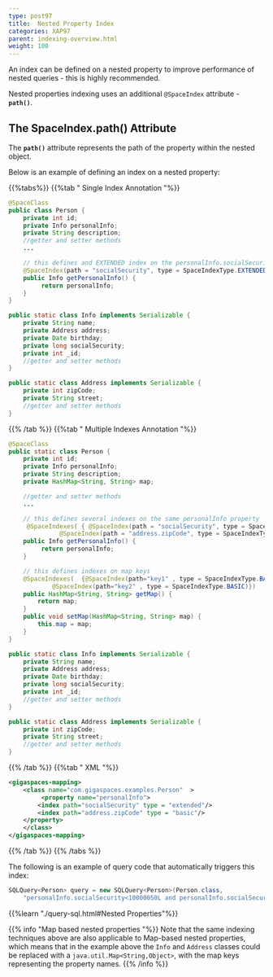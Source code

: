 ```yaml
---
type: post97
title:  Nested Property Index
categories: XAP97
parent: indexing-overview.html
weight: 100
---
```



An index can be defined on a nested property to improve performance of nested queries - this is highly recommended.

Nested properties indexing uses an additional `@SpaceIndex` attribute - **`path()`**.

## The SpaceIndex.path() Attribute

The **`path()`** attribute represents the path of the property within the nested object.

Below is an example of defining an index on a nested property:

{{%tabs%}}
{{%tab "  Single Index Annotation "%}}


```java
@SpaceClass
public class Person {
    private int id;
    private Info personalInfo;
    private String description;
    //getter and setter methods
    ...

    // this defines and EXTENDED index on the personalInfo.socialSecurity property
    @SpaceIndex(path = "socialSecurity", type = SpaceIndexType.EXTENDED)
    public Info getPersonalInfo() {
         return personalInfo;
    }
}

public static class Info implements Serializable {
	private String name;
	private Address address;
	private Date birthday;
	private long socialSecurity;
	private int _id;
	//getter and setter methods
}

public static class Address implements Serializable {
	private int zipCode;
	private String street;
	//getter and setter methods
}
```

{{% /tab %}}
{{%tab "  Multiple Indexes Annotation "%}}


```java
@SpaceClass
public static class Person {
	private int id;
	private Info personalInfo;
	private String description;
	private HashMap<String, String> map;

	//getter and setter methods
	...

	// this defines several indexes on the same personalInfo property
	 @SpaceIndexes( { @SpaceIndex(path = "socialSecurity", type = SpaceIndexType.EXTENDED),
			  @SpaceIndex(path = "address.zipCode", type = SpaceIndexType.BASIC)})
	public Info getPersonalInfo() {
		 return personalInfo;
	}

	// this defines indexes on map keys
	@SpaceIndexes(	{@SpaceIndex(path="key1" , type = SpaceIndexType.BASIC),
			@SpaceIndex(path="key2" , type = SpaceIndexType.BASIC)})
	public HashMap<String, String> getMap() {
		return map;
	}
	public void setMap(HashMap<String, String> map) {
		this.map = map;
	}
}

public static class Info implements Serializable {
	private String name;
	private Address address;
	private Date birthday;
	private long socialSecurity;
	private int _id;
	//getter and setter methods
}

public static class Address implements Serializable {
	private int zipCode;
	private String street;
	//getter and setter methods
}
```

{{% /tab %}}
{{%tab "  XML "%}}


```xml
<gigaspaces-mapping>
    <class name="com.gigaspaces.examples.Person"  >
         <property name="personalInfo">
		<index path="socialSecurity" type = "extended"/>
		<index path="address.zipCode" type = "basic"/>
	</property>
    </class>
</gigaspaces-mapping>
```

{{% /tab %}}
{{% /tabs %}}

The following is an example of query code that automatically triggers this index:


```java
SQLQuery<Person> query = new SQLQuery<Person>(Person.class,
	"personalInfo.socialSecurity<10000050L and personalInfo.socialSecurity>=10000010L");
```

{{%learn "./query-sql.html#Nested Properties"%}}

{{% info "Map based nested properties "%}}
Note that the same indexing techniques above are also applicable to Map-based nested properties, which means that in the example above the `Info` and `Address` classes could be replaced with a `java.util.Map<String,Object>`, with the map keys representing the property names.
{{% /info %}}

